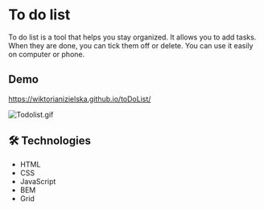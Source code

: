 # To do list
To do list is a tool that helps you stay organized. It allows you to add tasks. When they are done, you can tick them off or delete. You can use it easily on computer or phone.

## Demo
https://wiktorianizielska.github.io/toDoList/

![Todolist.gif](https://i.postimg.cc/mZnBF7g8/Todolist.gif)

## 🛠️ Technologies
- HTML
- CSS
- JavaScript
- BEM
- Grid
